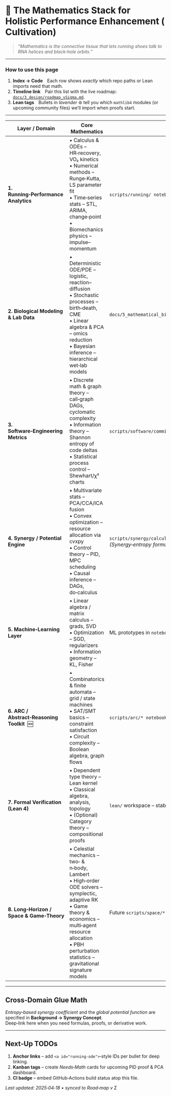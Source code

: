 <!--  File: docs/2_requirements/math_stack.md  -->
# 📐 The Mathematics Stack for **Holistic Performance Enhancement (Cultivation)**  

> *“Mathematics is the connective tissue that lets running shoes talk to RNA helices and black‑hole orbits.”*  

---

### How to use this page  
1. **Index → Code** Each row shows *exactly* which repo paths or Lean imports need that math.  
2. **Timeline link** Pair this list with the live roadmap:  
   [`docs/3_design/roadmap_vSigma.md`](../3_design/roadmap_vSigma.md).  
3. **Lean tags** Bullets in *lavender* ⊚ tell you which `mathlib4` modules (or upcoming community files) we’ll import when proofs start.

---

| Layer / Domain | Core Mathematics | Concrete Repo Touch‑Points | ⊚ Lean / Proof Imports |
|---|---|---|---|
| **1. Running‑Performance Analytics** | • Calculus & ODEs – HR‑recovery, VO₂ kinetics<br>• Numerical methods – Runge‑Kutta, LS parameter fit<br>• Time‑series stats – STL, ARIMA, change‑point<br>• Biomechanics physics – impulse–momentum | `scripts/running/`  `notebooks/running/*` | ⊚ `Mathlib.Analysis.ODE`, `Mathlib.Data.Real.Basic` |
| **2. Biological Modeling & Lab Data** | • Deterministic ODE/PDE – logistic, reaction–diffusion<br>• Stochastic processes – birth‑death, CME<br>• Linear algebra & PCA – omics reduction<br>• Bayesian inference – hierarchical wet‑lab models | `docs/5_mathematical_biology/*`  `scripts/biology/*` | ⊚ `Mathlib.MeasureTheory`, `Mathlib.Topology` |
| **3. Software‑Engineering Metrics** | • Discrete math & graph theory – call‑graph DAGs, cyclomatic complexity<br>• Information theory – Shannon entropy of code deltas<br>• Statistical process control – Shewhart/χ² charts | `scripts/software/commit_metrics.py`  `docs/4_analysis/analysis_overview.md` | ⊚ `Mathlib.Combinatorics.Graph`, `Mathlib.Data.Finset` |
| **4. Synergy / Potential Engine** | • Multivariate stats – PCA/CCA/ICA fusion<br>• Convex optimization – resource allocation via cvxpy<br>• Control theory – PID, MPC scheduling<br>• Causal inference – DAGs, do‑calculus | `scripts/synergy/calculate_synergy.py`  `notebooks/synergy/*`<br>*(Synergy‑entropy formula now lives in* [`synergy_concept.md`](../1_background/synergy_concept.md)*).* | ⊚ `Mathlib.Analysis.Convex`, `Mathlib.Probability` |
| **5. Machine‑Learning Layer** | • Linear algebra / matrix calculus – grads, SVD<br>• Optimization – SGD, regularizers<br>• Information geometry – KL, Fisher | ML prototypes in `notebooks/*`  RL agent in `scripts/synergy/rl_agent.py` | ⊚ `Std.Data.Matrix`, *(future)* `Mathlib.Geometry.Manifold` |
| **6. ARC / Abstract‑Reasoning Toolkit**  🆕 | • Combinatorics & finite automata – grid / state machines<br>• SAT/SMT basics – constraint satisfaction<br>• Circuit complexity – Boolean algebra, graph flows | `scripts/arc/*`  `notebooks/arc/*` | ⊚ `Mathlib.Logic.Basic`, `Mathlib.Data.Bool`, `Mathlib.Tactic` |
| **7. Formal Verification (Lean 4)** | • Dependent type theory – Lean kernel<br>• Classical algebra, analysis, topology<br>• (Optional) Category theory – compositional proofs | `lean/` workspace – stability of logistic harvest, PID proofs, ARC solvers | ⊚ whole `mathlib4` universe 🌌 |
| **8. Long‑Horizon / Space & Game‑Theory** | • Celestial mechanics – two‑ & n‑body, Lambert<br>• High‑order ODE solvers – symplectic, adaptive RK<br>• Game theory & economics – multi‑agent resource allocation<br>• PBH perturbation statistics – gravitational signature models | Future `scripts/space/*`  `notebooks/space/*`  design refs in `docs/3_design/` | ⊚ custom theories + `Mathlib.Analysis.Calculus` |

---

## Cross‑Domain Glue Math  
*Entropy‑based synergy coefficient* and the *global potential function* are specified in **Background → Synergy Concept**.  
Deep‑link here when you need formulas, proofs, or derivative work.

---

## Next‑Up TODOs
1. **Anchor links** – add `<a id="running-ode">`‑style IDs per bullet for deep linking.  
2. **Kanban tags** – create *Needs‑Math* cards for upcoming PID proof & PCA dashboard.  
3. **CI badge** – embed GitHub‑Actions build status atop this file.

*Last updated: 2025‑04‑18 • synced to Road‑map v Σ*  
